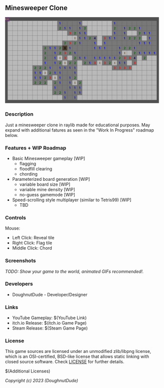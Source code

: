## Minesweeper Clone

![(Minesweeper Clone)](./minesweeper-clone/screenshots/screenshot001.png "Minesweeper Clone")

### Description

Just a minesweeper clone in raylib made for educational purposes. May expand with additional fatures as seen in the "Work In Progress" roadmap below.

### Features + WIP Roadmap

 - Basic Minesweeper gameplay [WIP]
   - flagging
   - floodfill clearing
   - chording
 - Parameterized board generation [WIP]
   - variable board size [WIP]
   - variable mine density [WIP]
   - no-guess gamemode [WIP]
 - Speed-scrolling style multiplayer (similar to Tetris99) [WIP]
   - TBD

### Controls

Mouse:
 - Left Click: Reveal tile
 - Right Click: Flag tile
 - Middle Click: Chord

### Screenshots

_TODO: Show your game to the world, animated GIFs recommended!._

### Developers

 - DoughnutDude - Developer/Designer

### Links

 - YouTube Gameplay: $(YouTube Link)
 - itch.io Release: $(itch.io Game Page)
 - Steam Release: $(Steam Game Page)

### License

This game sources are licensed under an unmodified zlib/libpng license, which is an OSI-certified, BSD-like license that allows static linking with closed source software. Check [LICENSE](./minesweeper-clone/LICENSE) for further details.

$(Additional Licenses)

*Copyright (c) 2023 (DoughnutDude)*
